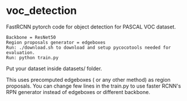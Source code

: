 # voc_detection
FastRCNN pytorch code for object detection for PASCAL VOC dataset. 
```
Backbone = ResNet50
Region proposals generator = edgeboxes 
Run: ./download.sh to download and setup pycocotools needed for evaluation.
Run: python train.py 
```
Put your dataset inside datasets/ folder.

This uses precomputed edgeboxes ( or any other method) as region proposals. You can change few lines in the train.py 
to use faster RCNN's RPN generator instead of edgeboxes or  different backbone.
